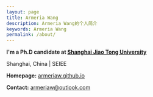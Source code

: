 ```yaml
---
layout: page
title: Armeria Wang
description: Armeria Wang的个人简介
keywords: Armeria Wang
permalink: /about/
---
```


**I'm a Ph.D candidate at [Shanghai Jiao Tong University](http://www.sjtu.edu.cn)**

Shanghai, China \| SEIEE

**Homepage:** [armeriaw.github.io](http://www.armeriaw.github.io)

**Contact:** armeriaw@outlook.com

<!-- **Social:**  [github](http://github.com/armeriawang) \| [CNblogs](https://www.cnblogs.com/yearwhk/) \| [bilibili](https://space.bilibili.com/4812297) -->

<!-- **Telegram:** [phlio](https://t.me/joinchat/JOzLghUKRn7yS7D1hX5GXg) -->
    
<!-- ```c++
#include <iostream>
int main() {
	std::cout << "Hello, friends!" << std::endl;
	return 0;
}
``` -->
